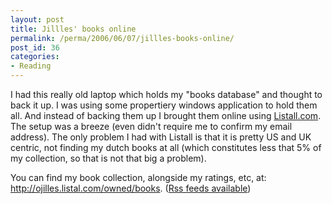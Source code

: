 ```yaml
---
layout: post
title: Jillles' books online
permalink: /perma/2006/06/07/jillles-books-online/
post_id: 36
categories: 
- Reading
---
```


I had this really old laptop which holds my "books database" and thought to
back it up. I was using some propertiery windows application to hold them all.
And instead of backing them up I brought them online using <a title="Listall's
website" href="http://www.listal.com">Listall.com</a>. The setup was a breeze
(even didn't require me to confirm my email address). The only problem I had
with Listall is that it is pretty US and UK centric, not finding my dutch books
at all (which constitutes less that 5% of my collection, so that is not that
big a problem).

You can find my book collection, alongside my ratings, etc, at: <a
href="http://ojilles.listal.com/owned/books">http://ojilles.listal.com/owned/books</a>.
(<a href="http://ojilles.listal.com/rss/owned/books/">Rss feeds available</a>)
